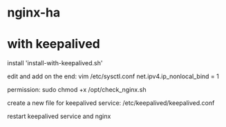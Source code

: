 # nginx-ha
# with keepalived

install 'install-with-keepalived.sh'

edit and add on the end:
vim /etc/sysctl.conf
net.ipv4.ip_nonlocal_bind = 1

permission:
sudo chmod +x /opt/check_nginx.sh

create a new file for keepalived service:
/etc/keepalived/keepalived.conf

restart keepalived service and nginx
